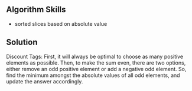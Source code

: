 ## Algorithm Skills

- sorted slices based on absolute value


## Solution

Discount Tags:
  First, it will always be optimal to choose as many positive elements as possible.
  Then, to make the sum even, there are two options, either remove an odd positive element or add a negative odd element.
  So, find the minimum amongst the absolute values of all odd elements, and update the answer accordingly.
